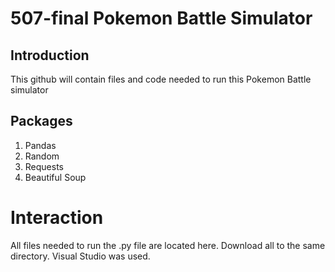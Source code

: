 # 507-final Pokemon Battle Simulator
## Introduction
This github will contain files and code needed to run this Pokemon Battle simulator

## Packages
1. Pandas
2. Random
3. Requests
4. Beautiful Soup 

# Interaction
All files needed to run the .py file are located here. Download all to the same directory. Visual Studio was used.
